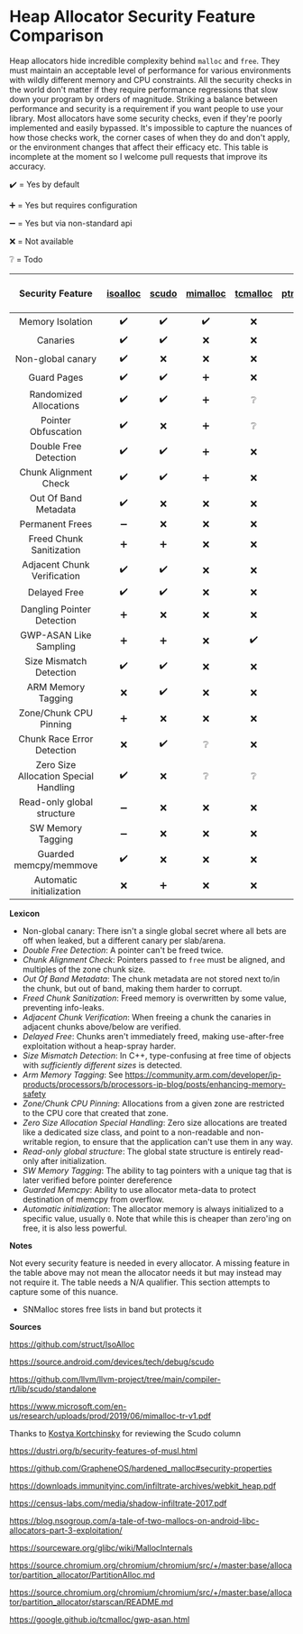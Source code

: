 # Heap Allocator Security Feature Comparison

Heap allocators hide incredible complexity behind `malloc` and `free`. They must maintain an acceptable level of performance for various environments with wildly different memory and CPU constraints. All the security checks in the world don't matter if they require performance regressions that slow down your program by orders of magnitude. Striking a balance between performance and security is a requirement if you want people to use your library. Most allocators have some security checks, even if they're poorly implemented and easily bypassed. It's impossible to capture the nuances of how those checks work, the corner cases of when they do and don't apply, or the environment changes that affect their efficacy etc. This table is incomplete at the moment so I welcome pull requests that improve its accuracy.

:heavy_check_mark: = Yes by default

:heavy_plus_sign: = Yes but requires configuration

:heavy_minus_sign: = Yes but via non-standard api

:x: = Not available

:grey_question: = Todo


| Security Feature                    | <a href="https://github.com/struct/isoalloc/">isoalloc</a>         | <a href="https://source.android.com/docs/security/test/scudo/">scudo</a>            | <a href="https://github.com/microsoft/mimalloc/">mimalloc</a>         | <a href="https://github.com/google/tcmalloc/">tcmalloc</a>        | <a href="https://github.com/yeewang/ptmalloc3/">ptmalloc3</a>        | <a href="https://jemalloc.net/">jemalloc</a>         | <a href="https://musl.libc.org/">musl malloc-ng</a> | <a href="https://github.com/GrapheneOS/hardened_malloc/">hardened_malloc</a>  | <a href="https://chromium.googlesource.com/chromium/src/+/HEAD/base/allocator/partition_allocator/PartitionAlloc.md">PartitionAlloc</a>   | <a href="https://github.com/microsoft/snmalloc/">snmalloc</a> |
|:-----------------------------------:|:----------------:|:----------------:|:----------------:|:---------------:|:----------------:|:----------------:|:----------------:|:----------------:|:----------------:|:----------------:|
|Memory Isolation                     |:heavy_check_mark:|:heavy_check_mark:|:heavy_check_mark:|:x:              |:x:               |:grey_question:   |:x:               |:heavy_check_mark:|:heavy_check_mark:|:grey_question:
|Canaries                             |:heavy_check_mark:|:heavy_check_mark:|:x:               |:x:              |:heavy_plus_sign: |:x:               |:heavy_check_mark:|:heavy_check_mark:|:grey_question:   |:heavy_check_mark:
|Non-global canary                    |:heavy_check_mark:|:x:               |:x:               |:x:              |:x:               |:x:               |:x:               |:heavy_check_mark:|:grey_question:   |:heavy_check_mark:
|Guard Pages                          |:heavy_check_mark:|:heavy_check_mark:|:heavy_plus_sign: |:x:              |:x:               |:x:               |:heavy_check_mark:|:heavy_check_mark:|:heavy_check_mark:|:heavy_check_mark:
|Randomized Allocations               |:heavy_check_mark:|:heavy_check_mark:|:heavy_plus_sign: |:grey_question:  |:x:               |:x:               |:heavy_check_mark:|:heavy_check_mark:|:heavy_check_mark:|:heavy_check_mark:
|Pointer Obfuscation                  |:heavy_check_mark:|:x:               |:heavy_plus_sign: |:grey_question:  |:x:               |:grey_question:   |:x:               |:grey_question:   |:heavy_check_mark:|:heavy_check_mark:
|Double Free Detection                |:heavy_check_mark:|:heavy_check_mark:|:heavy_plus_sign: |:x:              |:heavy_check_mark:|:heavy_plus_sign: |:heavy_check_mark:|:heavy_check_mark:|:heavy_plus_sign: |:heavy_check_mark:
|Chunk Alignment Check                |:heavy_check_mark:|:heavy_check_mark:|:heavy_plus_sign: |:x:              |:heavy_check_mark:|:heavy_plus_sign: |:heavy_check_mark:|:heavy_check_mark:|:heavy_check_mark:|:heavy_check_mark:
|Out Of Band Metadata                 |:heavy_check_mark:|:x:               |:x:               |:x:              |:x:               |:heavy_check_mark:|:heavy_check_mark:|:heavy_check_mark:|:x:               |:heavy_check_mark:
|Permanent Frees                      |:heavy_minus_sign:|:x:               |:x:               |:x:              |:x:               |:x:               |:x:               |:x:               |:x:               |:x:
|Freed Chunk Sanitization             |:heavy_plus_sign: |:heavy_plus_sign: |:x:               |:x:              |:x:               |:heavy_plus_sign: |:x:               |:heavy_check_mark:|:heavy_plus_sign: |:x:
|Adjacent Chunk Verification          |:heavy_check_mark:|:heavy_check_mark:|:x:               |:x:              |:x:               |:x:               |:x:               |:x:               |:x:               |:x:
|Delayed Free                         |:heavy_check_mark:|:heavy_check_mark:|:x:               |:x:              |:x:               |:heavy_plus_sign: |:heavy_check_mark:|:heavy_check_mark:|:heavy_plus_sign: |:heavy_check_mark:
|Dangling Pointer Detection           |:heavy_plus_sign: |:x:               |:x:               |:x:              |:x:               |:x:               |:x:               |:x:               |:heavy_plus_sign: |:x:
|GWP-ASAN Like Sampling               |:heavy_plus_sign: |:heavy_plus_sign: |:x:               |:heavy_check_mark:              |:x:               |:x:               |:x:               |:x:               |:grey_question:   |:x:
|Size Mismatch Detection              |:heavy_check_mark:|:heavy_check_mark:|:x:               |:x:              |:heavy_plus_sign: |:x:               |:x:               |:heavy_check_mark:|:heavy_plus_sign: |:heavy_plus_sign:
|ARM Memory Tagging                   |:x:               |:heavy_check_mark:|:x:               |:x:              |:x:               |:x:               |:x:               |:x:               |:heavy_check_mark:               |:x:
|Zone/Chunk CPU Pinning               |:heavy_plus_sign: |:x:               |:x:               |:x:              |:x:               |:x:               |:x:               |:x:               |:x:               |:x:
|Chunk Race Error Detection           |:x:               |:heavy_check_mark:|:grey_question:   |:x:              |:x:               |:x:               |:grey_question:   |:grey_question:   |:grey_question:   |:heavy_plus_sign:
|Zero Size Allocation Special Handling|:heavy_check_mark:|:x:               |:grey_question:   |:grey_question:  |:x:               |:x:               |:x:               |:heavy_check_mark:|:x:               |:x:
|Read-only global structure           |:heavy_minus_sign:|:x:               |:x:               |:x:              |:x:               |:x:               |:x:               |:heavy_check_mark:|:x:               |:x:
|SW Memory Tagging                    |:heavy_minus_sign:|:x:               |:x:               |:x:              |:x:               |:x:               |:x:               |:x:               |:heavy_check_mark:|:x:
|Guarded memcpy/memmove               |:heavy_check_mark:|:x:               |:x:               |:x:              |:x:               |:x:               |:x:               |:x:               |:x:               |:heavy_check_mark:
|Automatic initialization             |:x:               |:heavy_plus_sign: |:x:               |:x:              |:x:               |:x:               |:x:               |:x:               |:x:               |:x:

**Lexicon**

- Non-global canary: There isn't a single global secret where all bets are off when leaked, but a different canary per slab/arena.
- *Double Free Detection*: A pointer can't be freed twice.
- *Chunk Alignment Check*: Pointers passed to `free` must be aligned, and multiples of the zone chunk size.
- *Out Of Band Metadata*: The chunk metadata are not stored next to/in the chunk, but out of band, making them harder to corrupt.
- *Freed Chunk Sanitization*: Freed memory is overwritten by some value, preventing info-leaks.
- *Adjacent Chunk Verification*: When freeing a chunk the canaries in adjacent chunks above/below are verified.
- *Delayed Free*: Chunks aren't immediately freed, making use-after-free exploitation without a heap-spray harder.
- *Size Mismatch Detection*: In C++, type-confusing at free time of objects with *sufficiently different sizes* is detected.
- *Arm Memory Tagging*: See https://community.arm.com/developer/ip-products/processors/b/processors-ip-blog/posts/enhancing-memory-safety
- *Zone/Chunk CPU Pinning*: Allocations from a given zone are restricted to the CPU core that created that zone.
- *Zero Size Allocation Special Handling*: Zero size allocations are treated like a dedicated size class,
  and point to a non-readable and non-writable region, to ensure that the application can't use them in any way.
- *Read-only global structure*: The global state structure is entirely read-only after initialization.
- *SW Memory Tagging*: The ability to tag pointers with a unique tag that is later verified before pointer dereference
- *Guarded Memcpy*: Ability to use allocator meta-data to protect destination of memcpy from overflow.
- *Automatic initialization*: The allocator memory is always initialized to a specific value, usually `0`. Note that while this is cheaper than zero'ing on free, it is also less powerful.

**Notes**

Not every security feature is needed in every allocator. A missing feature in the table above may not mean the allocator needs it but may instead may not require it. The table needs a N/A qualifier. This section attempts to capture some of this nuance.

- SNMalloc stores free lists in band but protects it

**Sources**

https://github.com/struct/IsoAlloc

https://source.android.com/devices/tech/debug/scudo

https://github.com/llvm/llvm-project/tree/main/compiler-rt/lib/scudo/standalone

https://www.microsoft.com/en-us/research/uploads/prod/2019/06/mimalloc-tr-v1.pdf

Thanks to [Kostya Kortchinsky](https://twitter.com/@crypt0ad) for reviewing the Scudo column

https://dustri.org/b/security-features-of-musl.html

https://github.com/GrapheneOS/hardened_malloc#security-properties

https://downloads.immunityinc.com/infiltrate-archives/webkit_heap.pdf

https://census-labs.com/media/shadow-infiltrate-2017.pdf

https://blog.nsogroup.com/a-tale-of-two-mallocs-on-android-libc-allocators-part-3-exploitation/

https://sourceware.org/glibc/wiki/MallocInternals

https://source.chromium.org/chromium/chromium/src/+/master:base/allocator/partition_allocator/PartitionAlloc.md

https://source.chromium.org/chromium/chromium/src/+/master:base/allocator/partition_allocator/starscan/README.md

https://google.github.io/tcmalloc/gwp-asan.html
